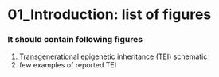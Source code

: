 # 01_Introduction: list of figures

### It should contain following figures
1. Transgenerational epigenetic inheritance (TEI) schematic
2. few examples of reported TEI